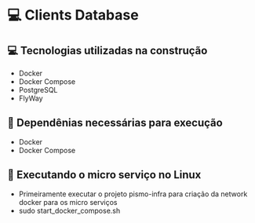 # 💻 Clients Database

## 💻 Tecnologias utilizadas na construção

* Docker
* Docker Compose
* PostgreSQL
* FlyWay

## 🚜 Dependênias necessárias para execução

* Docker
* Docker Compose

## 🚀 Executando o micro serviço no Linux

* Primeiramente executar o projeto pismo-infra para criação da network docker para os micro serviços
* sudo start_docker_compose.sh


